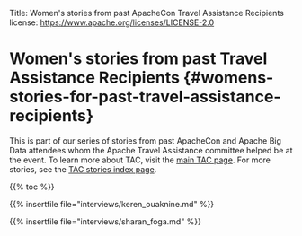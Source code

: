 Title:     Women's stories from past ApacheCon Travel Assistance Recipients
license: https://www.apache.org/licenses/LICENSE-2.0

<style type="text/css">strong  { color: #303284; font-size: 140%; }</style>

# Women's stories from past Travel Assistance Recipients {#womens-stories-for-past-travel-assistance-recipients}

This is part of our series of stories from past ApacheCon and
Apache Big Data attendees whom the Apache Travel
Assistance committee helped be at the event. To learn more about
TAC, visit the [main TAC page](/). For more stories,
see the [TAC stories index page](/stories).

{{% toc %}}

{{% insertfile  file="interviews/keren_ouaknine.md" %}}

{{% insertfile  file="interviews/sharan_foga.md" %}}
